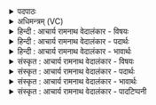 <details><summary>पदपाठः</summary>

व꣡रु꣢꣯णः। प्रा꣣विता꣢। प्र꣣। अविता꣢। भु꣣वत्। मित्रः꣢। मि꣢। त्रः꣢। वि꣡श्वा꣢꣯भिः। ऊ꣣ति꣡भिः꣢। क꣡र꣢꣯ताम्। नः꣣। सु꣡राध꣢सः। सु꣣। रा꣡ध꣢꣯सः। ७९५।
</details>

<details><summary>अधिमन्त्रम् (VC)</summary>

- मित्रावरुणौ
- मेधातिथिः काण्वः
- गायत्री
- षड्जः
</details>

<details><summary>हिन्दी : आचार्य रामनाथ वेदालंकार - विषयः</summary>

अगले मन्त्र में भी वही विषय है।
</details>

<details><summary>हिन्दी : आचार्य रामनाथ वेदालंकार - पदार्थः</summary>

पदार्थान्वयभाषाः -  (वरुणः)शरीर में उदान और राष्ट्र में क्षत्रिय, (मित्रः)शरीर में प्राण और राष्ट्र में ब्राह्मण(विश्वाभिः)सब(ऊतिभिः)रक्षाओं से(प्राविता)हमारे प्रकृष्ट रूप से रक्षक(भुवत्)होवें। साथ ही(नः)हमें(सुराधसः)उत्तम धन से युक्त तथा उत्तम सिद्धिवाला(करताम्)करें ॥३॥
</details>

<details><summary>हिन्दी : आचार्य रामनाथ वेदालंकार - भावार्थः</summary>

भावार्थभाषाः -  प्राण-उदान द्वारा शरीर में स्वास्थ्यरूप तथा योगसिद्धिरूप धन को और ब्राह्मण-क्षत्रिय द्वारा राष्ट्र में विद्या,चक्रवर्ती राज्य आदि धन को सब प्राप्त करें ॥३॥
</details>

<details><summary>संस्कृत : आचार्य रामनाथ वेदालंकार - विषयः</summary>

अथ पुनरपि तमेव विषयमाह।
</details>

<details><summary>संस्कृत : आचार्य रामनाथ वेदालंकार - पदार्थः</summary>

पदार्थान्वयभाषाः -  (वरुणः)शरीरे उदानः,राष्ट्रे क्षत्रियश्च(मित्रः)शरीरे प्राणः,राष्ट्रे ब्राह्मणश्च(विश्वाभिः)सर्वाभिः(ऊतिभिः)रक्षाभिः(प्राविता)अस्माकं प्रकर्षेण रक्षिता(भुवत्)भवतु। अपि च(नः)अस्मान्(सुराधसः२)सुधनान् सुसिद्धिमतश्च।[राधस् इति धननाम। निघं० २।१०। राध संसिद्धौ।] (करताम्)कुरुताम्।[डुकृञ् करणे,व्यत्ययेन शप्]॥३॥३
</details>

<details><summary>संस्कृत : आचार्य रामनाथ वेदालंकार - भावार्थः</summary>

भावार्थभाषाः -  प्राणोदानाभ्यां देहे स्वास्थ्यरूपं योगसिद्धिरूपं च धनं,ब्राह्मणक्षत्रियाभ्यां च राष्ट्रे विद्याचक्रवर्तिराज्यादिरूपं धनं सर्वे प्राप्नुवन्तु ॥३॥
</details>

<details><summary>संस्कृत : आचार्य रामनाथ वेदालंकार - पादटिप्पनी</summary>

टिप्पणी:   १. ऋ० १।२३।६। २. सुराधसः शोभनानि विद्याचक्रवर्तिराज्यसंबन्धीनि राधांसि धनानि येषां तान्—इति ऋ० १।२३।६ भाष्ये द०। ३. एतमपि मन्त्रमृग्भाष्ये दयानन्दर्षिः सूर्यवायुपक्षे व्याचष्टे।
</details>